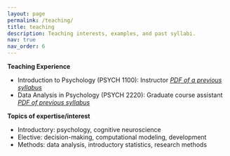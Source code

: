 ```yaml
---
layout: page
permalink: /teaching/
title: teaching
description: Teaching interests, examples, and past syllabi. 
nav: true
nav_order: 6
---
```

**Teaching Experience**
- Introduction to Psychology (PSYCH 1100): Instructor [*PDF of a previous syllabus*](https://github.com/user-attachments/files/21479919/MolloySyllabus_SP22.pdf)
- Data Analysis in Psychology (PSYCH 2220): Graduate course assistant [*PDF of previous syllabus*](https://github.com/user-attachments/files/21533683/SP.21.Syllabus_2220.Yocom.22209.pdf)

**Topics of expertise/interest**
- Introductory: psychology, cognitive neuroscience
- Elective: decision-making, computational modeling, development
- Methods: data analysis, introductory statistics, research methods 

